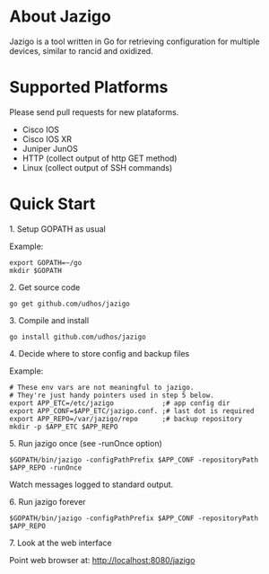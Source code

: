 About Jazigo
=============

Jazigo is a tool written in Go for retrieving configuration for multiple devices, similar to rancid and oxidized.

Supported Platforms
===================

Please send pull requests for new plataforms.

- Cisco IOS
- Cisco IOS XR
- Juniper JunOS
- HTTP (collect output of http GET method)
- Linux (collect output of SSH commands)

Quick Start
===========

1\. Setup GOPATH as usual

Example:

    export GOPATH=~/go
    mkdir $GOPATH

2\. Get source code

`go get github.com/udhos/jazigo`

3\. Compile and install

`go install github.com/udhos/jazigo`

4\. Decide where to store config and backup files

Example:

    # These env vars are not meaningful to jazigo.
    # They're just handy pointers used in step 5 below.
    export APP_ETC=/etc/jazigo            ;# app config dir
    export APP_CONF=$APP_ETC/jazigo.conf. ;# last dot is required
    export APP_REPO=/var/jazigo/repo      ;# backup repository
    mkdir -p $APP_ETC $APP_REPO

5\. Run jazigo once (see -runOnce option)

`$GOPATH/bin/jazigo -configPathPrefix $APP_CONF -repositoryPath $APP_REPO -runOnce`

Watch messages logged to standard output.

6\. Run jazigo forever

`$GOPATH/bin/jazigo -configPathPrefix $APP_CONF -repositoryPath $APP_REPO`

7\. Look at the web interface

Point web browser at: [http://localhost:8080/jazigo](http://localhost:8080/jazigo)

